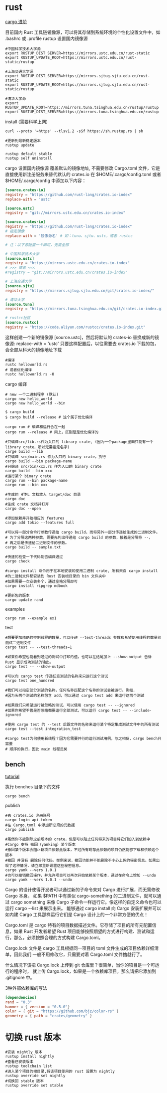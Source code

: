# rust

[cargo 进阶](https://course.rs/cargo/reference/specify-deps.html)

目前国内 Rust 工具链镜像源，可以将其存储到系统环境的个性化设置文件中，如 .bashrc 或 .profile
rustup 设置国内镜像源

```shell
#中国科学技术大学源
export RUSTUP_DIST_SERVER=https://mirrors.ustc.edu.cn/rust-static
export RUSTUP_UPDATE_ROOT=https://mirrors.ustc.edu.cn/rust-static/rustup

#上海交通大学源
export RUSTUP_DIST_SERVER=https://mirrors.sjtug.sjtu.edu.cn/rust-static
export RUSTUP_UPDATE_ROOT=https://mirrors.sjtug.sjtu.edu.cn/rust-static/rustup

#清华大学源
export RUSTUP_UPDATE_ROOT=https://mirrors.tuna.tsinghua.edu.cn/rustup/rustup
export RUSTUP_DIST_SERVER=https://mirrors.tuna.tsinghua.edu.cn/rustup
```

install (需要科学上网)

```shell
curl --proto '=https' --tlsv1.2 -sSf https://sh.rustup.rs | sh

#更新到最新稳定版本
rustup update

rustup default stable
rustup self uninstall
```

cargo 设置国内镜像源
覆盖默认的镜像地址, 不需要修改 Cargo.toml 文件，它是直接使用新注册服务来替代默认的 crates.io
在 $HOME/.cargo/config.toml 或者 $HOME/.cargo/config 中添加以下内容：

```toml
[source.crates-io]
registry = "https://github.com/rust-lang/crates.io-index"
replace-with = 'ustc'

[source.ustc]
registry = "git://mirrors.ustc.edu.cn/crates.io-index"
```

```toml
[source.crates-io]
registry = "https://github.com/rust-lang/crates.io-index"
# 指定镜像
replace-with = '镜像源名' # 如：tuna、sjtu、ustc，或者 rustcc

# 注：以下源配置一个即可，无需全部

# 中国科学技术大学
[source.ustc]
registry = "https://mirrors.ustc.edu.cn/crates.io-index"
# >>> 或者 <<<
#registry = "git://mirrors.ustc.edu.cn/crates.io-index"

# 上海交通大学
[source.sjtu]
registry = "https://mirrors.sjtug.sjtu.edu.cn/git/crates.io-index/"

# 清华大学
[source.tuna]
registry = "https://mirrors.tuna.tsinghua.edu.cn/git/crates.io-index.git"

# rustcc社区
[source.rustcc]
registry = "https://code.aliyun.com/rustcc/crates.io-index.git"
```

这样创建一个新的镜像源 [source.ustc]，然后将默认的 crates-io 替换成新的镜像源: replace-with = 'ustc'
只要这样配置后，以往需要去 crates.io 下载的包，会全部从科大的镜像地址下载

```shell
#编译
rustc helloworld.rs
# 或者优化编译
rustc helloworld.rs -O
```

cargo 编译

```shell
# new 一个二进制程序 (默认)
cargo new hello_world
cargo new hello_world --bin

$ cargo build
$ cargo build --release # 这个属于优化编译

cargo run # 编译和运行合在一起
cargo run --release # 同上，区别是是优化编译的

#只编译src/lib.rs作为入口的 library crate, (因为一个package里面只能有一个 library crate，所以无需指定名字)
carge build --lib
#只编译 src/main.rs 作为入口的 binary crate，执行
cargo build --bin package-name
#只编译 src/bin/xxx.rs 作为入口的 binary crate
cargo build --bin xxx
#运行某个 binary crate
cargo run --bin package-name
cargo run --bin xxx

#生成的 HTML 文档放入 target/doc 目录
cargo doc
#生成 crate 文档并打开
cargo doc --open

#添加依赖并开始相应的 features
cargo add tokio --features full

#可以将一部分命令行参数传递给 cargo build，而将另外一部分传递给生成的二进制文件。
# 为了分隔这两种参数，需要先列出传递给 cargo build 的参数，接着是分隔符 --，
# 再之后是传递给二进制文件的参数。
cargo build -- sample.txt

#快速的检查一下代码能否编译通过
cargo check

#cargo install 命令用于在本地安装和使用二进制 crate, 所有来自 cargo install 
#的二进制文件都安装到 Rust 安装根目录的 bin 文件夹中
#如果需要一次安装多个，通过空格分隔即可
cargo install ripgrep mdbook

#更新包的版本
cargo update rand
```

examples

```shell
cargo run --example ex1
```

test

```shell
#想要更加精确的控制线程的数量，可以传递 --test-threads 参数和希望使用线程的数量给测试二进制文件
cargo test -- --test-threads=1

#如果你希望也能看到通过的测试中打印的值，也可以在结尾加上 --show-output 告诉 Rust 显示成功测试的输出。
cargo test -- --show-output

#可以向 cargo test 传递任意测试的名称来只运行这个测试
cargo test one_hundred

#我们可以指定部分测试的名称，任何名称匹配这个名称的测试会被运行。例如，
#因为头两个测试的名称包含 add，可以通过 cargo test add 来运行这两个测试

#如果我们只希望运行被忽略的测试，可以使用 cargo test -- --ignored
#如果你希望不管是否忽略都要运行全部测试，可以运行 cargo test -- --include-ignored

#使用 cargo test 的 --test 后跟文件的名称来运行某个特定集成测试文件中的所有测试
cargo test --test integration_test

#cargo test为何使用新线程？因为它需要并行的运行测试用例，与之相反，cargo bench只需要
# 顺序的执行，因此 main 线程足矣
```

## bench

[tutorial](https://course.rs/test/benchmark.html)  

执行 benches 目录下的文件

```shell
cargo bench
```

publish

```shell
#去 crates.io 注册账号
cargo login api-token
#在 Cargo.toml 中添加所必须的元数据
cargo publish

#虽然你不能删除之前版本的 crate，但是可以阻止任何将来的项目将它们加入到依赖中
#Cargo 支持 撤回（yanking）某个版本
#撤回某个版本会阻止新项目依赖此版本，不过所有现存此依赖的项目仍然能够下载和依赖这个版本
#撤回 并没有 删除任何代码。举例来说，撤回功能并不能删除不小心上传的秘密信息。如果出现了这种情况，请立即重新设置这些秘密信息。
cargo yank --vers 1.0.1
#也可以撤销撤回操作，并允许项目可以再次开始依赖某个版本，通过在命令上增加 --undo
cargo yank --vers 1.0.1 --undo
```

Cargo 的设计使得开发者可以通过新的子命令来对 Cargo 进行扩展，而无需修改 Cargo 本身。
如果 $PATH 中有类似 cargo-something 的二进制文件，就可以通过 cargo something 
来像 Cargo 子命令一样运行它。像这样的自定义命令也可以运行 cargo --list 来展示出来。
能够通过 cargo install 向 Cargo 安装扩展并可以如内建 Cargo 工具那样运行它们是 
Cargo 设计上的一个非常方便的优点！

Cargo.toml 是 cargo 特有的项目数据描述文件。它存储了项目的所有元配置信息，如果 Rust 
开发者希望 Rust 项目能够按照期望的方式进行构建、测试和运行，那么，必须按照合理的方式构建 Cargo.toml。

Cargo.lock 文件是 cargo 工具根据同一项目的 toml 文件生成的项目依赖详细清单，因此我们
一般不用修改它，只需要对着 Cargo.toml 文件撸就行了。

什么情况下该把 Cargo.lock 上传到 git 仓库里？很简单，当你的项目是一个可运行的程序时，
就上传 Cargo.lock，如果是一个依赖库项目，那么请把它添加到 .gitignore 中。

3种外部依赖库的写法

```toml
[dependencies]
rand = "0.3"
hammer = { version = "0.5.0"}
color = { git = "https://github.com/bjz/color-rs" }
geometry = { path = "crates/geometry" }
```

# 切换 rust 版本

```shell
#安装 nightly 版本
rustup install nightly
#查看已安装版本
rustup toolchain list
#进入某个项目的根目录,将该项目使用的 rust 设置为 nightly
rustup override set nightly
#切换回 stable 版本
rustup override set stable
```
